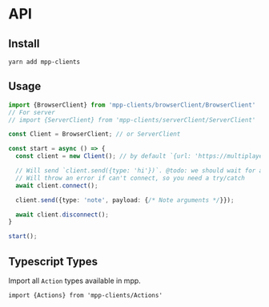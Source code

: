# API

## Install

`yarn add mpp-clients`

## Usage

```typescript
import {BrowserClient} from 'mpp-clients/browserClient/BrowserClient'
// For server
// import {ServerClient} from 'mpp-clients/serverClient/ServerClient'

const Client = BrowserClient; // or ServerClient

const start = async () => {
  const client = new Client(); // by default `{url: 'https://multiplayerpiano.com'}`

  // Will send `client.send({type: 'hi'})`. @todo: we should wait for a server ack so we are sure that are connected.
  // Will throw an error if can't connect, so you need a try/catch
  await client.connect();

  client.send({type: 'note', payload: {/* Note arguments */}});

  await client.disconnect();
}

start();

```


## Typescript Types

Import all `Action` types available in mpp.

```
import {Actions} from 'mpp-clients/Actions'
```
